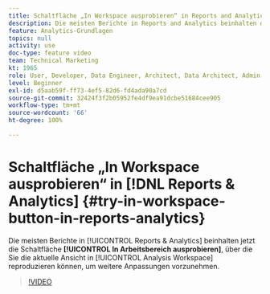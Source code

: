 ```yaml
---
title: Schaltfläche „In Workspace ausprobieren“ in Reports and Analytics
description: Die meisten Berichte in Reports and Analytics beinhalten die Schaltfläche „In Arbeitsbereich ausprobieren“, über die Sie die aktuelle Ansicht in Analysis Workspace reproduzieren können, um weitere Anpassungen vorzunehmen.
feature: Analytics-Grundlagen
topics: null
activity: use
doc-type: feature video
team: Technical Marketing
kt: 1965
role: User, Developer, Data Engineer, Architect, Data Architect, Admin, Leader
level: Beginner
exl-id: d5aab59f-ff73-4ef5-82d6-fd4ada90a7cd
source-git-commit: 32424f3f2b05952fe4df9ea91dcbe51684cee905
workflow-type: tm+mt
source-wordcount: '66'
ht-degree: 100%

---
```


# Schaltfläche „In Workspace ausprobieren“ in [!DNL Reports & Analytics]  {#try-in-workspace-button-in-reports-analytics}

Die meisten Berichte in [!UICONTROL Reports &amp; Analytics] beinhalten jetzt die Schaltfläche **[!UICONTROL In Arbeitsbereich ausprobieren]**, über die Sie die aktuelle Ansicht in [!UICONTROL Analysis Workspace] reproduzieren können, um weitere Anpassungen vorzunehmen.

>[!VIDEO](https://video.tv.adobe.com/v/23959/?quality=12)
